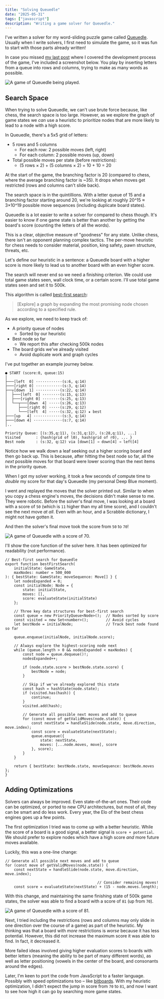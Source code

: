 ```yaml
---
title: "Solving Queuedle"
date: "2025-05-31"
tags: ["javascript"]
description: "Writing a game solver for Queuedle."
---
```


I've written a solver for my word-sliding puzzle game called [Queuedle](https://queuedle.com/). Usually when I write solvers, I first need to simulate the game, so it was fun to start with those parts already written!

In case you missed [my last post](https://healeycodes.com/how-i-made-queuedle) where I covered the development process of the game, I've included a screenshot below. You play by inserting letters from a queue into rows and columns, trying to make as many words as possible.

![A game of Queuedle being played.](overview.png)

## Search Space

When trying to solve Queuedle, we can't use brute force because, like chess, the search space is too large. However, as we explore the graph of game states we *can* use a heuristic to prioritize nodes that are more likely to lead to a node with a high score.

In Queuedle, there's a 5x5 grid of letters:

- 5 rows and 5 columns
    - For each row: 2 possible moves (left, right)
    - For each column: 2 possible moves (up, down)
- Total possible moves per state (before restrictions):
    - (5 rows × 2) + (5 columns × 2) = 10 + 10 = 20

At the start of the game, the branching factor is 20 (compared to chess, where the average branching factor is ~35). It drops when moves get restricted (rows and columns can't slide back).

The search space is in the quintillions. With a letter queue of 15 and a branching factor starting around 20, we're looking at roughly 20^15 ≈ 3×10^19 possible move sequences (including duplicate board states).

Queuedle is a lot easier to write a solver for compared to chess though. It's easier to know if one game state is better than another by getting the board's score (counting the letters of all the words).

This is a clear, objective measure of "goodness" for any state. Unlike chess, there isn't an opponent planning complex tactics. The per-move heuristic for chess needs to consider material, position, king safety, pawn structure, threats, etc.

Let's define our heuristic in a sentence: a Queuedle board with a higher score is more likely to lead us to another board with an even higher score.

The search will never end so we need a finishing criterion. We could use total game states seen, wall clock time, or a certain score. I'll use total game states seen and set it to 500k.

This algorithm is called [best-first search](https://en.wikipedia.org/wiki/Best-first_search):

> [Explore] a graph by expanding the most promising node chosen according to a specified rule.

As we explore, we need to keep track of:

- A priority queue of nodes
    - Sorted by our heuristic
- Best node so far
    - We report this after checking 500k nodes
- The board grids we've already visited
    - Avoid duplicate work and graph cycles

I've put together an example journey below.

```tsx
● START (score:0, queue:15)
│
├───[left  0] ············(s:6, q:14)
├───[right 0] ············(s:3, q:14)  
├──┬[down  1] ···········(s:22, q:14)
│  ├───[left  0] ········(s:15, q:13)
│  ├───[right 0] ········(s:25, q:13)
│  └──┬───[down  4] ·····(s:26, q:13)
│     ├───[right 0] ·····(s:29, q:12)
│     └───[left  4] ·····(s:32, q:12) ★ best
├───[up   4] ·············(s:3, q:14)
├───[down 4] ·············(s:7, q:14)
│..

Priority Queue: [(s:35,q:11), (s:31,q:12), (s:28,q:11), ...]
Visited       : {hash(grid of l0), hash(grid of r0), ... }
Best node     : (s:32, q:12) via [down[1] → down[4] → left[4]
```

Notice how we walk down a leaf seeking out a higher scoring board and then go back up. This is because, after hitting the best node so far, all the *next* possible moves for that board were lower scoring than the next items in the priority queue.

When I got my solver working, it took a few seconds of compute time to *double* my score for that day's Queuedle (my personal Deep Blue moment).

I went and replayed the moves that the solver printed out. Similar to when you copy a chess engine's moves, the decisions didn't make sense to me. They were robotic. Before the solver's final move, I was looking at a board with a score of `50` (which is `11` higher than my all time score), and I couldn't see the next move *at all*. Even with an hour, and a Scrabble dictionary, I might not have gotten it.

And then the solver's final move took the score from `50` to `70`!

![A game of Queuedle with a score of 70.](70.png)

 I'll show the core function of the solver here. It has been optimized for readability (not performance).

```tsx
// Best-first search for Queuedle
export function bestFirstSearch(
    initialState: GameState,
    maxNodes: number = 500_000
): { bestState: GameState; moveSequence: Move[] } {
    let nodesExpanded = 0;
    const initialNode: Node = {
        state: initialState,
        moves: [],
        score: evaluateState(initialState)
    };

    // Three key data structures for best-first search
    const queue = new PriorityQueue<Node>();  // Nodes sorted by score
    const visited = new Set<number>();        // Avoid cycles
    let bestNode = initialNode;               // Track best node found so far

    queue.enqueue(initialNode, initialNode.score);

    // Always explore the highest-scoring node next
    while (queue.length > 0 && nodesExpanded < maxNodes) {
        const node = queue.dequeue()!;
        nodesExpanded++;

        if (node.state.score > bestNode.state.score) {
            bestNode = node;
        }

        // Skip if we've already explored this state
        const hash = hashState(node.state);
        if (visited.has(hash)) {
            continue;
        }
        visited.add(hash);

        // Generate all possible next moves and add to queue
        for (const move of getValidMoves(node.state)) {
            const nextState = handleSlide(node.state, move.direction, move.index);
            const score = evaluateState(nextState);
            queue.enqueue({
                state: nextState,
                moves: [...node.moves, move], score
            }, score);
        }
    }

    return { bestState: bestNode.state, moveSequence: bestNode.moves };
}
```

## Adding Optimizations

Solvers can always be improved. Even state-of-the-art ones. Their code can be optimized, or ported to new CPU architectures, but most of all, they can be smart and do less work. Every year, the Elo of the best chess engines goes up a few points.

The first optimization I tried was to come up with a better heuristic. While the score of a board is a good signal, a better signal is `score + potential`. We should prefer to explore nodes which have a high score *and* more future moves available.

Luckily, this was a one-line change:

```tsx
// Generate all possible next moves and add to queue
for (const move of getValidMoves(node.state)) {
	const nextState = handleSlide(node.state, move.direction, move.index);

	                                      // Consider remaining moves!
	const score = evaluateState(nextState) + (15 - node.moves.length);
```

With this change, and maintaining the same finishing state of 500k game states, the solver was able to find a board with a score of `81` (up from `70`).

![A game of Queuedle with a score of 81.](81.png)

Next, I tried including the restrictions (rows and columns may only slide in one direction over the course of a game) as part of the heuristic. My thinking was that a board with *more* restrictions is *worse* because it has less potential. However, this did not increase the maximum score it was able to find. In fact, it decreased it.

More failed ideas involved giving higher evaluation scores to boards with better letters (meaning the ability to be part of many different words), as well as letter positioning (vowels in the center of the board, and consonants around the edges).

Later, I'm keen to port the code from JavaScript to a faster language. Possibly with speed optimizations too – like [bitboards](https://healeycodes.com/visualizing-chess-bitboards). With my heuristic optimization, I didn't expect the jump in score from `70` to `81`, and now I want to see how high it can go by searching more game states.
